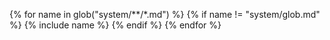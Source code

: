 {% for name in glob("system/**/*.md") %}
{% if name != "system/glob.md" %}
{% include name %}
{% endif %}
{% endfor %}
